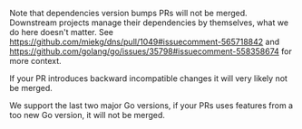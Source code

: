 Note that dependencies version bumps PRs will not be merged. Downstream projects manage their
dependencies by themselves, what we do here doesn't matter. See
https://github.com/miekg/dns/pull/1049#issuecomment-565718842 and
https://github.com/golang/go/issues/35798#issuecomment-558358674 for more context.

If your PR introduces backward incompatible changes it will very likely not be merged.

We support the last two major Go versions, if your PRs uses features from a too new Go version, it
will not be merged.

